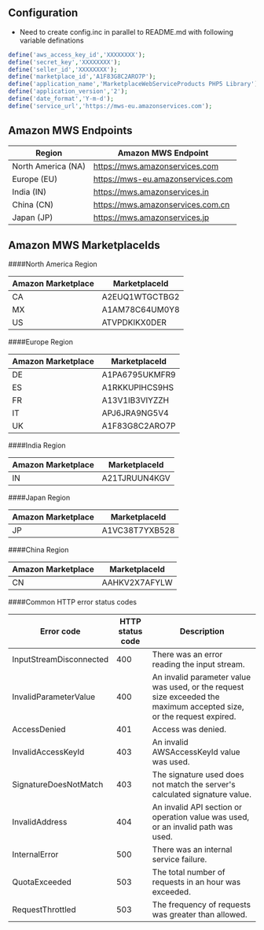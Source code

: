 Configuration
-------------
* Need to create config.inc in parallel to README.md with following variable definations
```php
define('aws_access_key_id','XXXXXXXX');
define('secret_key','XXXXXXXX');
define('seller_id','XXXXXXXX');
define('marketplace_id','A1F83G8C2ARO7P');
define('application_name','MarketplaceWebServiceProducts PHP5 Library');
define('application_version','2');
define('date_format','Y-m-d');
define('service_url','https://mws-eu.amazonservices.com');
```

Amazon MWS Endpoints
--------------------
|       Region       |        Amazon MWS Endpoint        |
|--------------------|-----------------------------------|
| North America (NA) | https://mws.amazonservices.com    |
| Europe (EU)        | https://mws-eu.amazonservices.com |
| India (IN)         | https://mws.amazonservices.in     |
| China (CN)         | https://mws.amazonservices.com.cn |
| Japan (JP)         | https://mws.amazonservices.jp     |

Amazon MWS MarketplaceIds
-------------------------
####North America Region

| Amazon Marketplace | MarketplaceId  |
|--------------------|----------------|
| CA                 | A2EUQ1WTGCTBG2 |
| MX                 | A1AM78C64UM0Y8 |
| US                 | ATVPDKIKX0DER  |

####Europe Region

| Amazon Marketplace | MarketplaceId  |
|--------------------|----------------|
| DE                 | A1PA6795UKMFR9 |
| ES                 | A1RKKUPIHCS9HS |
| FR                 | A13V1IB3VIYZZH |
| IT                 | APJ6JRA9NG5V4  |
| UK                 | A1F83G8C2ARO7P |

####India Region

| Amazon Marketplace | MarketplaceId |
|--------------------|---------------|
| IN                 | A21TJRUUN4KGV |

####Japan Region

| Amazon Marketplace | MarketplaceId  |
|--------------------|----------------|
| JP                 | A1VC38T7YXB528 |

####China Region

| Amazon Marketplace | MarketplaceId |
|--------------------|---------------|
| CN                 | AAHKV2X7AFYLW |

####Common HTTP error status codes

|       Error code        | HTTP status code |                                                     Description                                                      |
|-------------------------|------------------|----------------------------------------------------------------------------------------------------------------------|
| InputStreamDisconnected |              400 | There was an error reading the input stream.                                                                         |
| InvalidParameterValue   |              400 | An invalid parameter value was used, or the request size exceeded the maximum accepted size, or the request expired. |
| AccessDenied            |              401 | Access was denied.                                                                                                   |
| InvalidAccessKeyId      |              403 | An invalid AWSAccessKeyId value was used.                                                                            |
| SignatureDoesNotMatch   |              403 | The signature used does not match the server's calculated signature value.                                           |
| InvalidAddress          |              404 | An invalid API section or operation value was used, or an invalid path was used.                                     |
| InternalError           |              500 | There was an internal service failure.                                                                               |
| QuotaExceeded           |              503 | The total number of requests in an hour was exceeded.                                                                |
| RequestThrottled        |              503 | The frequency of requests was greater than allowed.                                                                  |

